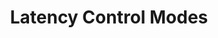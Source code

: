 ---
id: nanoplayer_feature_latency_control_modes
title: Latency Control Modes
sidebar_label: Latency control modes
---